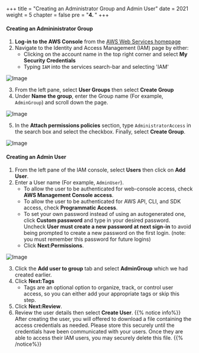 +++
title = "Creating an Administrator Group and Admin User"
date = 2021
weight = 5
chapter = false
pre = "<b>4. </b>"
+++

#### Creating an Admininistrator Group

1. **Log-in to the AWS Console** from the [AWS Web Services homepage](https://aws.amazon.com/)
2. Navigate to the Identity and Access Management (IAM) page by either:
    - Clicking on the account name in the top right corner and select **My Security Credentials**
    - Typing `IAM` into the services search-bar and selecting 'IAM'

![Image](/images/1-account-setup/MySecurity.png?width=15pc)

3. From the left pane, select **User Groups** then select **Create Group**
4. Under **Name the group**, enter the Group name (For example, `AdminGroup`) and scroll down the page.

![Image](/images/1-account-setup/GroupName.png?width=90pc)

5. In the **Attach permissions policies** section, type `AdministratorAccess` in the search box and select the checkbox. Finally, select **Create Group**.

![Image](/images/1-account-setup/GroupPolicy.png?width=90pc)

#### Creating an Admin User

1. From the left pane of the IAM console, select **Users** then click on **Add User**.
2. Enter a User name (For example, `AdminUser`).
    - To allow the user to be authenticated for web-console access, check **AWS Management Console access**.
    - To allow the user to be authenticated for AWS API, CLI, and SDK access, check **Programmatic Access**.
    - To set your own password instead of using an autogenerated one, click **Custom password** and type in your desired password. Uncheck **User must create a new password at next sign-in** to avoid being prompted to create a new password on the first login. (note: you must remember this password for future logins)
    - Click **Next:Permissions**.

![Image](/images/1-account-setup/AddUser.png?width=90pc)

3. Click the **Add user to group** tab and select **AdminGroup** which we had created earlier.
4. Click **Next:Tags**
    - Tags are an optional option to organize, track, or control user access, so you can either add your appropriate tags or skip this step.
5. Click **Next:Review**.
6. Review the user details then select **Create User**.
   {{% notice info%}}
   After creating the user, you will offered to download a file containing the access credentials as needed. Please store this securely until the credentials have been communicated with your users. Once they are able to access their IAM users, you may securely delete this file.
   {{% /notice%}}
